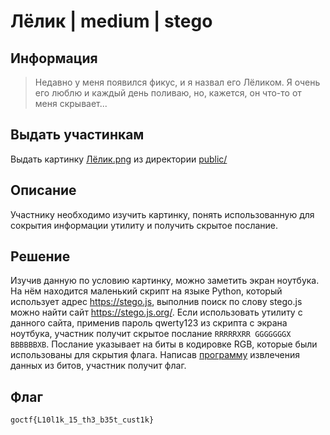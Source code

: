 # Лёлик | medium | stego

## Информация

> Недавно у меня появился фикус, и я назвал его Лёликом. Я очень его люблю и каждый день поливаю, но, кажется, он что-то от меня скрывает...

## Выдать участинкам

Выдать картинку [Лёлик.png](public/Лёлик.png) из директории [public/](public/)

## Описание

Участнику необходимо изучить картинку, понять использованную для сокрытия информации утилиту и получить скрытое послание.

## Решение

Изучив данную по условию картинку, можно заметить экран ноутбука. На нём находится маленький скрипт на языке Python, который использует адрес https://stego.js, выполнив поиск по слову stego.js можно найти сайт https://stego.js.org/. Если использовать утилиту с данного сайта, применив пароль qwerty123 из скрипта с экрана ноутбука, участник получит скрытое послание `RRRRRXRR GGGGGGGX BBBBBBXB`. Послание указывает на биты в кодировке RGB, которые были использованы для скрытия флага. Написав [программу](solve/solve.py) извлечения данных из битов, участник получит флаг.

## Флаг

`goctf{L10l1k_15_th3_b35t_cust1k}`

